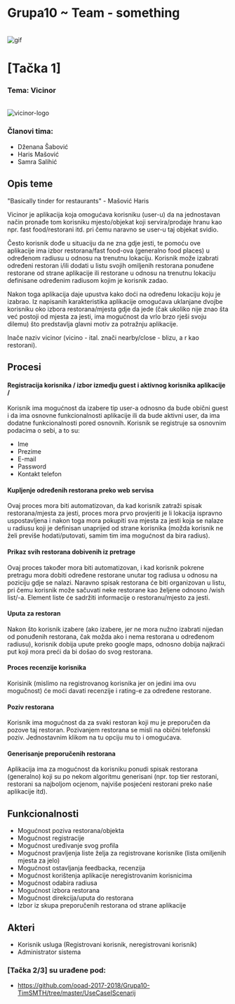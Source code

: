 # Grupa10 ~ Team - something

\
![gif](https://media.giphy.com/media/l41YzQX6Zf3YgT4Ri/giphy.gif)

# [Tačka 1]

### Tema: Vicinor
\
![vicinor-logo](https://user-images.githubusercontent.com/37186899/37522627-c259062e-2924-11e8-9f06-1c6eb6394c94.png)

### Članovi tima:
- Dženana Šabović
- Haris Mašović 
- Samra Salihić

## Opis teme

"Basically tinder for restaurants" - Mašović Haris

Vicinor je aplikacija koja omogućava korisniku (user-u) da na jednostavan način pronađe tom korisniku mjesto/objekat koji servira/prodaje hranu kao npr. fast food/restorani itd. pri čemu naravno se user-u taj objekat svidio.

Često korisnik dođe u situaciju da ne zna gdje jesti, te pomoću ove aplikacije ima izbor restorana/fast food-ova (generalno food places) u određenom radiusu u odnosu na trenutnu lokaciju. Korisnik može izabrati određeni restoran i/ili dodati u listu svojih omiljenih restorana ponuđene restorane od strane aplikacije ili restorane u odnosu na trenutnu lokaciju definisane određenim radiusom kojim je korisnik zadao. 

Nakon toga aplikacija daje upustva kako doći na određenu lokaciju koju je izabrao. Iz napisanih karakteristika aplikacije omogućava uklanjane dvojbe korisniku oko izbora restorana/mjesta gdje da jede (čak ukoliko nije znao šta već postoji od mjesta za jesti, ima mogućnost da vrlo brzo rješi svoju dilemu) što predstavlja glavni motiv za potražnju aplikacije.

Inače naziv vicinor (vicino - ital. znači nearby/close - blizu, a r kao restorani).

## Procesi

#### Registracija korisnika / izbor izmedju guest i aktivnog korisnika aplikacije /
Korisnik ima mogućnost da izabere tip user-a odnosno da bude obični guest i da ima osnovne funkcionalnosti aplikacije ili da bude aktivni user, da ima dodatne funkcionalnosti pored osnovnih. 
Korisnik se registruje sa osnovnim podacima o sebi, a to su:
* Ime
* Prezime
* E-mail
* Password
* Kontakt telefon

#### Kupljenje određenih restorana preko web servisa
Ovaj proces mora biti automatizovan, da kad korisnik zatraži spisak restorana/mjesta za jesti, proces mora prvo provjeriti je li lokacija ispravno uspostavljena i nakon toga mora pokupiti sva mjesta za jesti koja se nalaze u radiusu koji je definisan unaprijed od strane korisnika (možda korisnik ne želi previše hodati/putovati, samim tim ima mogućnost da bira radius).

#### Prikaz svih restorana dobivenih iz pretrage
Ovaj proces također mora biti automatizovan, i kad korisnik pokrene pretragu mora dobiti određene restorane unutar tog radiusa u odnosu na poziciju gdje se nalazi. Naravno spisak restorana će biti organizovan u listu, pri čemu korisnik može sačuvati neke restorane kao željene odnosno /wish list/-a. Element liste će sadržiti informacije o restoranu/mjesto za jesti.

#### Uputa za restoran
Nakon što korisnik izabere (ako izabere, jer ne mora nužno izabrati nijedan od ponuđenih restorana, čak možda ako i nema restorana u određenom radiusu), korisnik dobija upute preko google maps, odnosno dobija najkraći put koji mora preći da bi došao do svog restorana.

#### Proces recenzije korisnika
Korisinik (mislimo na registrovanog korisnika jer on jedini ima ovu mogučnost) će moći davati recenzije i rating-e za određene restorane. 

#### Poziv restorana
Korisnik ima mogućnost da za svaki restoran koji mu je preporučen da pozove taj restoran. Pozivanjem restorana se misli na obični telefonski poziv. Jednostavnim klikom na tu opciju mu to i omogućava.

#### Generisanje preporučenih restorana
Aplikacija ima za mogućnost da korisniku ponudi spisak restorana (generalno) koji su po nekom algoritmu generisani (npr. top tier restorani, restorani sa najboljom ocjenom, najviše posjećeni restorani preko naše aplikacije itd).

## Funkcionalnosti

* Mogućnost poziva restorana/objekta
* Mogućnost registracije
* Mogućnost uređivanje svog profila
* Mogućnost pravljenja liste želja za registrovane korisnike (lista omiljenih mjesta za jelo)
* Mogućnost ostavljanja feedbacka, recenzija
* Mogućnost korištenja aplikacije neregistrovanim korisnicima
* Mogućnost odabira radiusa
* Mogućnost izbora restorana
* Mogućnost direkcija/uputa do restorana
* Izbor iz skupa preporučenih restorana od strane aplikacije


## Akteri

- Korisnik usluga (Registrovani korisnik, neregistrovani korisnik)
- Administrator sistema 

### [Tačka 2/3] su urađene pod:
- https://github.com/ooad-2017-2018/Grupa10-TimSMTH/tree/master/UseCaseIScenarij
